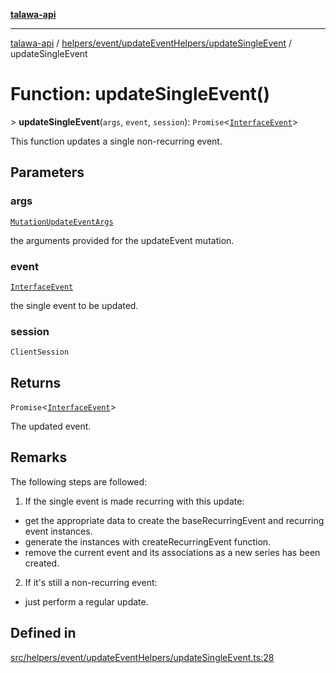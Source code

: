 [**talawa-api**](../../../../../README.md)

***

[talawa-api](../../../../../modules.md) / [helpers/event/updateEventHelpers/updateSingleEvent](../README.md) / updateSingleEvent

# Function: updateSingleEvent()

\> **updateSingleEvent**(`args`, `event`, `session`): `Promise`\<[`InterfaceEvent`](../../../../../models/Event/interfaces/InterfaceEvent.md)\>

This function updates a single non-recurring event.

## Parameters

### args

[`MutationUpdateEventArgs`](../../../../../types/generatedGraphQLTypes/type-aliases/MutationUpdateEventArgs.md)

the arguments provided for the updateEvent mutation.

### event

[`InterfaceEvent`](../../../../../models/Event/interfaces/InterfaceEvent.md)

the single event to be updated.

### session

`ClientSession`

## Returns

`Promise`\<[`InterfaceEvent`](../../../../../models/Event/interfaces/InterfaceEvent.md)\>

The updated event.

## Remarks

The following steps are followed:
1. If the single event is made recurring with this update:
  - get the appropriate data to create the baseRecurringEvent and recurring event instances.
  - generate the instances with createRecurringEvent function.
  - remove the current event and its associations as a new series has been created.
2. If it's still a non-recurring event:
  - just perform a regular update.

## Defined in

[src/helpers/event/updateEventHelpers/updateSingleEvent.ts:28](https://github.com/PalisadoesFoundation/talawa-api/blob/832d310bae30bd8cb45fb1b44f62dd776dccc52f/src/helpers/event/updateEventHelpers/updateSingleEvent.ts#L28)
